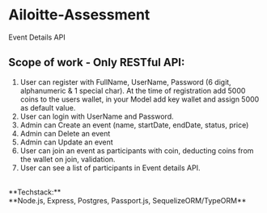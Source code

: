 # Ailoitte-Assessment
Event Details API

## Scope of work - Only RESTful API:
1. User can register with FullName, UserName, Password (6 digit, alphanumeric & 1 special char).
At the time of registration add 5000 coins to the users wallet, in your Model add key wallet and assign 5000 as default value.
2. User can login with UserName and Password.
3. Admin can Create an event (name, startDate, endDate, status, price)
4. Admin can Delete an event
5. Admin can Update an event
6. User can join an event as participants with coin, deducting coins from the wallet on join, validation.
7. User can see a list of participants in Event details API.
<br />
**Techstack:**<br />
**Node.js, Express, Postgres, Passport.js, SequelizeORM/TypeORM**